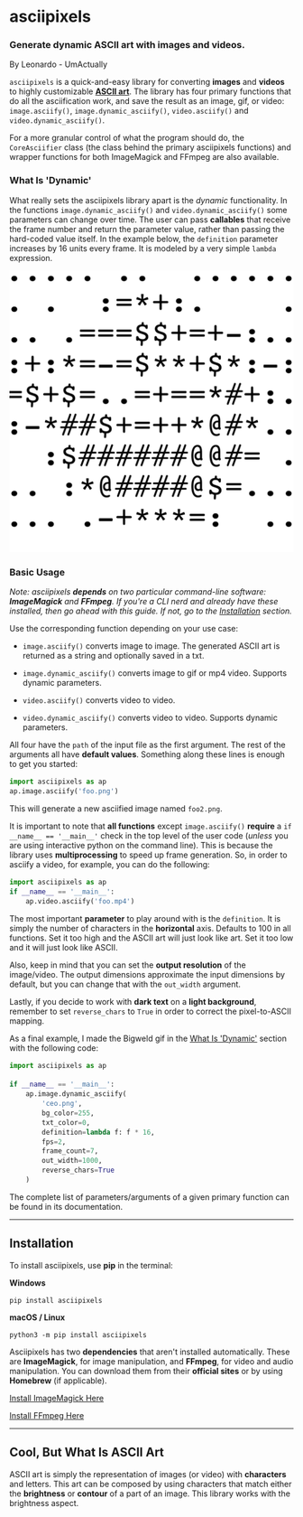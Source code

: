 # asciipixels

### Generate dynamic ASCII art with images and videos.

By Leonardo - UmActually

`asciipixels` is a quick-and-easy library for converting **images** and **videos** to highly customizable [**ASCII art**](#cool-but-what-is-ascii-art). The library has four primary functions that do all the asciification work, and save the result as an image, gif, or video: `image.asciify()`, `image.dynamic_asciify()`, `video.asciify()` and `video.dynamic_asciify()`.

For a more granular control of what the program should do, the `CoreAsciifier` class (the class behind the primary asciipixels functions) and wrapper functions for both ImageMagick and FFmpeg are also available.

### What Is 'Dynamic' 

What really sets the asciipixels library apart is the _dynamic_ functionality. In the functions `image.dynamic_asciify()` and `video.dynamic_asciify()` some parameters can change over time. The user can pass **callables** that receive the frame number and return the parameter value, rather than passing the hard-coded value itself. In the example below, the `definition` parameter increases by 16 units every frame. It is modeled by a very simple `lambda` expression.

![Bigweld ASCII Art](resources/example.gif)

### Basic Usage

_Note: asciipixels **depends** on two particular command-line software: **ImageMagick** and **FFmpeg**. If you're a CLI nerd and already have these installed, then go ahead with this guide. If not, go to the [Installation](#installation) section._

Use the corresponding function depending on your use case:

- `image.asciify()` converts image to image. The generated ASCII art is returned as a string and optionally saved in a txt.

- `image.dynamic_asciify()` converts image to gif or mp4 video. Supports dynamic parameters.

- `video.asciify()` converts video to video.

- `video.dynamic_asciify()` converts video to video. Supports dynamic parameters.

All four have the `path` of the input file as the first argument. The rest of the arguments all have **default values**. Something along these lines is enough to get you started:

```python
import asciipixels as ap
ap.image.asciify('foo.png')
```

This will generate a new asciified image named `foo2.png`.

It is important to note that **all functions** except `image.asciify()` **require** a `if __name__ == '__main__'` check in the top level of the user code (_unless_ you are using interactive python on the command line). This is because the library uses **multiprocessing** to speed up frame generation. So, in order to asciify a video, for example, you can do the following:

```python
import asciipixels as ap
if __name__ == '__main__':
    ap.video.asciify('foo.mp4')
```

The most important **parameter** to play around with is the `definition`. It is simply the number of characters in the **horizontal** axis. Defaults to 100 in all functions. Set it too high and the ASCII art will just look like art. Set it too low and it will just look like ASCII.

Also, keep in mind that you can set the **output resolution** of the image/video. The output dimensions approximate the input dimensions by default, but you can change that with the `out_width` argument.

Lastly, if you decide to work with **dark text** on a **light background**, remember to set `reverse_chars` to `True` in order to correct the pixel-to-ASCII mapping.

As a final example, I made the Bigweld gif in the [What Is 'Dynamic'](#what-is-dynamic) section with the following code:

```python
import asciipixels as ap

if __name__ == '__main__':
    ap.image.dynamic_asciify(
        'ceo.png',
        bg_color=255,
        txt_color=0,
        definition=lambda f: f * 16,
        fps=2,
        frame_count=7,
        out_width=1000,
        reverse_chars=True
    )
```

The complete list of parameters/arguments of a given primary function can be found in its documentation.

---

## Installation

To install asciipixels, use **pip** in the terminal:

**Windows**
```commandline
pip install asciipixels
```

**macOS / Linux**
```commandline
python3 -m pip install asciipixels
```

Asciipixels has two **dependencies** that aren't installed automatically. These are **ImageMagick**, for image manipulation, and **FFmpeg**, for video and audio manipulation. You can download them from their **official sites** or by using **Homebrew** (if applicable).

[Install ImageMagick Here](https://imagemagick.org/script/download.php)

[Install FFmpeg Here](https://ffmpeg.org/download.html)

---

## Cool, But What Is ASCII Art

ASCII art is simply the representation of images (or video) with **characters** and letters. This art can be composed by using characters that match either the **brightness** or **contour** of a part of an image. This library works with the brightness aspect.
